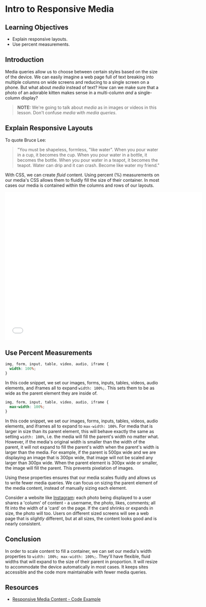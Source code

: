 # Intro to Responsive Media

## Learning Objectives

- Explain responsive layouts.
- Use percent measurements.

## Introduction

Media queries allow us to choose between certain styles based on the size of
the device. We can easily imagine a web page full of text breaking into
multiple columns on wide screens and reducing to a single screen on a phone.
But what about _media_ instead of text? How can we make sure that a photo of an
adorable kitten makes sense in a multi-column _and_ a single-column display?

> **NOTE:** We're going to talk about _media_ as in images or videos in this
> lesson. Don't confuse _media_ with _media queries_.

## Explain Responsive Layouts

To quote Bruce Lee:

> "You must be shapeless, formless, "like water". When you pour water in a
cup, it becomes the cup. When you pour water in a bottle, it becomes the
bottle. When you pour water in a teapot, it becomes the teapot.  Water can drip
and it can crash. Become like water my friend."

With CSS, we can create _fluid_ content. Using percent (%) measurements on our
media's CSS allows them to fluidly fill the size of their container. In most
cases our media is contained within the columns and rows of our layouts.

<iframe width="640" height="480" src="//www.youtube.com/embed/iC2yQbR_qys?rel=0&modestbranding=1" frameborder="0" allowfullscreen></iframe>

## Use Percent Measurements

```css
img, form, input, table, video, audio, iframe {
  width: 100%;
}
```

In this code snippet, we set our images, forms, inputs, tables, videos, audio
elements, and iframes all to expand `width: 100%;`. This sets them to be as
wide as the parent element they are inside of. 

```css
img, form, input, table, video, audio, iframe {
  max-width: 100%;
}
```

In this code snippet, we set our images, forms, inputs, tables, videos, audio 
elements, and iframes all to expand to `max-width: 100%`. For media that is 
larger in size than its parent element, this will behave exactly the same as 
setting `width: 100%`, i.e. the media will fill the parent's width no matter 
what. However, if the media's original width is smaller than the width of the 
parent, it will not expand to fill the parent's width when the parent's width is 
larger than the media. For example, if the parent is 500px wide and we are 
displaying an image that is 300px wide, that image will not be scaled any larger 
than 300px wide. When the parent element is 300px wide or smaller, the image 
will fill the parent. This prevents pixelation of images.

Using these properties ensures that our media scales fluidly and allows us to 
write fewer media queries. We can focus on sizing the parent element of the 
media content, instead of manually sizing each element.

Consider a website like [Instagram](https://instagram.com): each photo being displayed
to a user shares a 'column' of content - a username, the photo, likes, comments;
all fit into the width of a 'card' on the page. If the card shrinks or expands
in size, the photo will too. Users on different sized screens will see a web
page that is _slightly_ different, but at all sizes, the content looks good and
is nearly consistent.

## Conclusion

In order to scale content to fill a container, we can set our media's width
properties to `width: 100%; max-width: 100%;`. They'll have flexible, fluid
widths that will expand to the size of their parent in proportion. It will
resize to accommodate the device automatically in most cases. It keeps sites
accessible and the code more maintainable with fewer media queries.

## Resources

- [Responsive Media Content - Code Example](http://jsfiddle.net/flatiron_school/HP6A3/1/)

